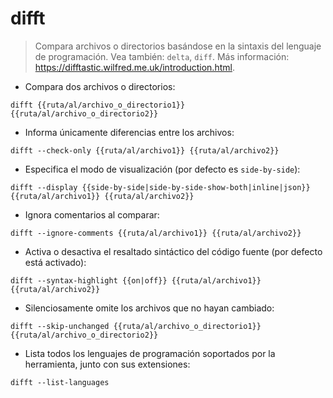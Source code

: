 # difft

> Compara archivos o directorios basándose en la sintaxis del lenguaje de programación.
> Vea también: `delta`, `diff`.
> Más información: <https://difftastic.wilfred.me.uk/introduction.html>.

- Compara dos archivos o directorios:

`difft {{ruta/al/archivo_o_directorio1}} {{ruta/al/archivo_o_directorio2}}`

- Informa únicamente diferencias entre los archivos:

`difft --check-only {{ruta/al/archivo1}} {{ruta/al/archivo2}}`

- Especifica el modo de visualización (por defecto es `side-by-side`):

`difft --display {{side-by-side|side-by-side-show-both|inline|json}} {{ruta/al/archivo1}} {{ruta/al/archivo2}}`

- Ignora comentarios al comparar:

`difft --ignore-comments {{ruta/al/archivo1}} {{ruta/al/archivo2}}`

- Activa o desactiva el resaltado sintáctico del código fuente (por defecto está activado):

`difft --syntax-highlight {{on|off}} {{ruta/al/archivo1}} {{ruta/al/archivo2}}`

- Silenciosamente omite los archivos que no hayan cambiado:

`difft --skip-unchanged {{ruta/al/archivo_o_directorio1}} {{ruta/al/archivo_o_directorio2}}`

- Lista todos los lenguajes de programación soportados por la herramienta, junto con sus extensiones:

`difft --list-languages`
